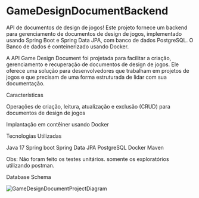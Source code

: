 # GameDesignDocumentBackend
 
API de documentos de design de jogos! Este projeto fornece um backend para gerenciamento de documentos de design de jogos, implementado usando Spring Boot e Spring Data JPA, com banco de dados PostgreSQL. O Banco de dados é conteinerizado usando Docker.

A API Game Design Document foi projetada para facilitar a criação, gerenciamento e recuperação de documentos de design de jogos. Ele oferece uma solução para desenvolvedores que trabalham em projetos de jogos e que precisam de uma forma estruturada de lidar com sua documentação.

Características

Operações de criação, leitura, atualização e exclusão (CRUD) para documentos de design de jogos

Implantação em contêiner usando Docker

Tecnologias Utilizadas

Java 17
Spring boot
Spring Data JPA
PostgreSQL
Docker
Maven

Obs: Não foram feito os testes unitários. somente os exploratórios utilizando postman.

Database Schema

![GameDesignDocumentProjectDiagram](https://github.com/user-attachments/assets/d48ea744-a598-4001-86e3-1a9f43919cd1)
